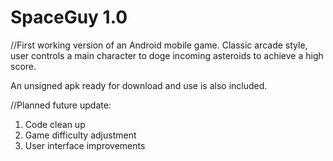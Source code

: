 # SpaceGuy 1.0

//First working version of an Android mobile game. Classic arcade style, user controls a main character 
to doge incoming asteroids to achieve a high score.

An unsigned apk ready for download and use is also included.

//Planned future update:
1. Code clean up
2. Game difficulty adjustment
3. User interface improvements
